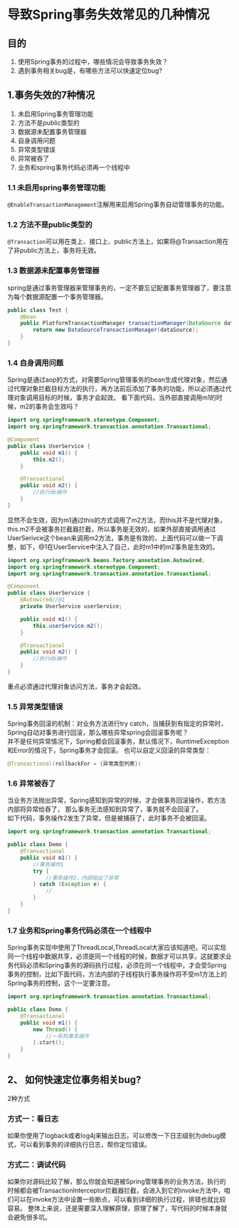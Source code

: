 # 导致Spring事务失效常见的几种情况

## 目的
1. 使用Spring事务的过程中，哪些情况会导致事务失效？
2. 遇到事务相关bug是，有哪些方法可以快速定位bug?

## 1.事务失效的7种情况
1. 未启用Spring事务管理功能
2. 方法不是public类型的
3. 数据源未配置事务管理器
4. 自身调用问题
5. 异常类型错误
6. 异常被吞了
7. 业务和spring事务代码必须再一个线程中

### 1.1 未启用spring事务管理功能
`@EnableTransactionManagement`注解用来启用Spring事务自动管理事务的功能。

### 1.2 方法不是public类型的
`@Transaction`可以用在类上、接口上、public方法上，如果将@Transaction用在了非public方法上，事务将无效。

### 1.3 数据源未配置事务管理器
spring是通过事务管理器来管理事务的，一定不要忘记配置事务管理器了，要注意为每个数据源配置一个事务管理器。
```java
public class Test {
    @Bean
    public PlatformTransactionManager transactionManager(DataSource dataSource) {
        return new DataSourceTransactionManager(dataSource);
    }
}
```

### 1.4 自身调用问题
Spring是通过aop的方式，对需要Spring管理事务的bean生成代理对象，然后通过代理对象拦截目标方法的执行，再方法前后添加了事务的功能，所以必须通过代理对象调用目标的时候，事务才会起效。
看下面代码，当外部直接调用m1的时候，m2的事务会生效吗？

```java
import org.springframework.stereotype.Component;
import org.springframework.transaction.annotation.Transactional;

@Component
public class UserService {
    public void m1() {
        this.m2();
    }

    @Transactional
    public void m2() {
        //执行db操作
    }
}
```
显然不会生效，因为m1通过this的方式调用了m2方法，而this并不是代理对象，this.m2不会被事务拦截器拦截，所以事务是无效的，如果外部直接调用通过UserSerivce这个bean来调用m2方法，事务是有效的，上面代码可以做一下调整，如下，@1在UserService中注入了自己，此时m1中的m2事务是生效的。

```java
import org.springframework.beans.factory.annotation.Autowired;
import org.springframework.stereotype.Component;
import org.springframework.transaction.annotation.Transactional;

@Component
public class UserService {
    @Autowired//@1
    private UserService userService;

    public void m1() {
        this.userService.m2();
    }

    @Transactional
    public void m2() {
        //执行db操作
    }
}
```
重点必须通过代理对象访问方法，事务才会起效。

### 1.5 异常类型错误
Spring事务回滚的机制：对业务方法进行try catch，当捕获到有指定的异常时，Spring自动对事务进行回滚，那么哪些异常spring会回滚事务呢？   
并不是任何异常情况下，Spring都会回滚事务，默认情况下，RuntimeException和Error的情况下，Spring事务才会回滚。
也可以自定义回滚的异常类型：

```java
@Transactional(rollbackFor = {异常类型列表})
```

### 1.6 异常被吞了
当业务方法抛出异常，Spring感知到异常的时候，才会做事务回滚操作，若方法内部将异常给吞了， 那么事务无法感知到异常了，事务就不会回滚了。   
如下代码，事务操作2发生了异常，但是被捕获了，此时事务不会被回滚。

```java
import org.springframework.transaction.annotation.Transactional;

public class Demo {
    @Transactional
    public void m1() {
        //事务操作1
        try {
            //事务操作2，内部抛出了异常
        } catch (Exception e) {
            //
        }
    }
}
```

### 1.7 业务和Spring事务代码必须在一个线程中
Spring事务实现中使用了ThreadLocal,ThreadLocal大家应该知道吧，可以实现同一个线程中数据共享，必须是同一个线程的时候，数据才可以共享，这就要求业务代码必须和Spring事务的源码执行过程，必须在同一个线程中，才会受Spring事务的控制，比如下面代码，方法内部的子线程执行事务操作将不受m1方法上的Spring事务的控制，这个一定要注意。

```java
import org.springframework.transaction.annotation.Transactional;

public class Demo {
    @Transactional
    public void m1() {
        new Thread() {
            //一系列事务操作
        }.start();
    }
}
```

## 2、 如何快速定位事务相关bug?
2种方式   
### 方式一：看日志
如果你使用了logback或者log4j来输出日志，可以修改一下日志级别为debug模式，可以看到事务的详细执行日志，帮你定位错误。
### 方式二：调试代码
如果你对源码比较了解，那么你就会知道被Spring管理事务的业务方法，执行的时候都会被TransactionInterceptor拦截器拦截，会进入到它的invoke方法中，咱们可以在invoke方法中设置一些断点，可以看到详细的执行过程，排错也就比较容易。
整体上来说，还是需要深入理解原理，原理了解了，写代码的时候本身就会避免很多坑。